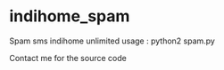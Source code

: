 # indihome_spam
Spam sms indihome unlimited
usage : python2 spam.py

Contact me for the source code
